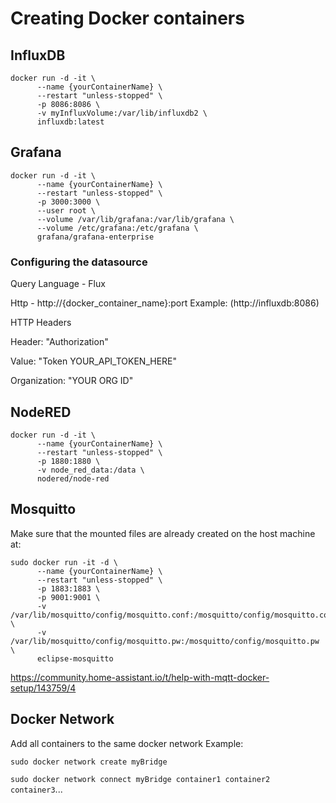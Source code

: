 # Creating Docker containers
## InfluxDB
```
docker run -d -it \
      --name {yourContainerName} \
      --restart "unless-stopped" \
      -p 8086:8086 \
      -v myInfluxVolume:/var/lib/influxdb2 \
      influxdb:latest
```


## Grafana
```
docker run -d -it \
      --name {yourContainerName} \
      --restart "unless-stopped" \
      -p 3000:3000 \ 
      --user root \
      --volume /var/lib/grafana:/var/lib/grafana \
      --volume /etc/grafana:/etc/grafana \
      grafana/grafana-enterprise
```


### Configuring the datasource
Query Language - Flux

Http - http://{docker_container_name}:port Example: (http://influxdb:8086)

HTTP Headers

Header: "Authorization" 

Value: "Token YOUR_API_TOKEN_HERE"

Organization: "YOUR ORG ID"

## NodeRED
```
docker run -d -it \
      --name {yourContainerName} \
      --restart "unless-stopped" \
      -p 1880:1880 \
      -v node_red_data:/data \
      nodered/node-red
```


## Mosquitto
Make sure that the mounted files are already created on the host machine at:
```
sudo docker run -it -d \
      --name {yourContainerName} \
      --restart "unless-stopped" \
      -p 1883:1883 \
      -p 9001:9001 \
      -v /var/lib/mosquitto/config/mosquitto.conf:/mosquitto/config/mosquitto.conf \
      -v /var/lib/mosquitto/config/mosquitto.pw:/mosquitto/config/mosquitto.pw \
      eclipse-mosquitto
```


https://community.home-assistant.io/t/help-with-mqtt-docker-setup/143759/4

## Docker Network
Add all containers to the same docker network
Example: 


`sudo docker network create myBridge`

`sudo docker network connect myBridge container1 container2 container3`...
